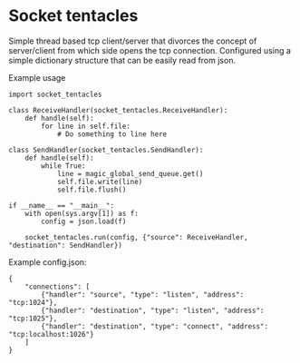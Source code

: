# Socket tentacles

Simple thread based tcp client/server that divorces the concept of
server/client from which side opens the tcp connection. Configured
using a simple dictionary structure that can be easily read from json.

Example usage

    import socket_tentacles

    class ReceiveHandler(socket_tentacles.ReceiveHandler):
        def handle(self):
            for line in self.file:
                # Do something to line here

    class SendHandler(socket_tentacles.SendHandler):
        def handle(self):
            while True:
                line = magic_global_send_queue.get()
                self.file.write(line)
                self.file.flush()

    if __name__ == "__main__":
        with open(sys.argv[1]) as f:
            config = json.load(f)

        socket_tentacles.run(config, {"source": ReceiveHandler, "destination": SendHandler})

Example config.json:

    {
        "connections": [
            {"handler": "source", "type": "listen", "address": "tcp:1024"},
            {"handler": "destination", "type": "listen", "address": "tcp:1025"},
            {"handler": "destination", "type": "connect", "address": "tcp:localhost:1026"}
        ]
    }
